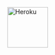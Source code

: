 <a href="https://heroku.com/deploy?template=https://github.com/golujha9936/Bots-Status/edit/master"><img align="center" alt="Heroku" width="92px" src="https://www.nicepng.com/png/full/223-2233246_heroku-logo-salesforce-heroku.png"></p>
